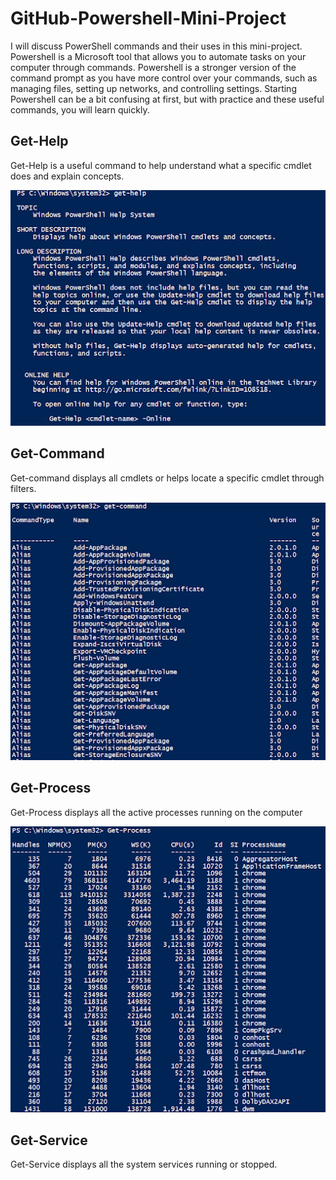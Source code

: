 
# GitHub-Powershell-Mini-Project
<p> I will discuss PowerShell commands and their uses in this mini-project. Powershell is a Microsoft tool that allows you to automate tasks on your computer through commands. Powershell is a stronger version of the command prompt as you have more control over your commands, such as managing files, setting up networks, and controlling settings. Starting Powershell can be a bit confusing at first, but with practice and these useful commands, you will learn quickly.</p>

<h2>Get-Help</h2>
<p>Get-Help is a useful command to help understand what a specific cmdlet does and explain concepts.</p>
<img src="assets/GetHelp.png" alt="Get-Help cmdlet">

<h2>Get-Command</h2>
<p>Get-command displays all cmdlets or helps locate a specific cmdlet through filters.</p>
<img src="assets/GetCommand.png" alt="Get-Command cmdlet" >

<h2>Get-Process</h2>
<p>Get-Process displays all the active processes running on the computer </p>
<img src="assets/GetProcess.png" alt="Get-Process cmdlet">

<h2>Get-Service</h2>
<p>Get-Service displays all the system services running or stopped.</p>
